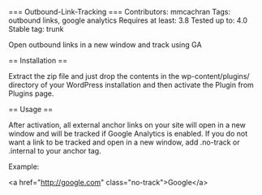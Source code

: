 === Outbound-Link-Tracking ===
Contributors: mmcachran
Tags: outbound links, google analytics
Requires at least: 3.8
Tested up to: 4.0
Stable tag: trunk

Open outbound links in a new window and track using GA

== Installation ==

Extract the zip file and just drop the contents in the wp-content/plugins/ directory of your WordPress installation and then activate the Plugin from Plugins page.

== Usage ==

After activation, all external anchor links on your site will open in a new window and will be tracked if Google Analytics is enabled.  If you do not want a link to be tracked and open in a new window, add .no-track or .internal to your anchor tag.

Example:

&lt;a href="http://google.com" class="no-track"&gt;Google&lt;/a&gt;
